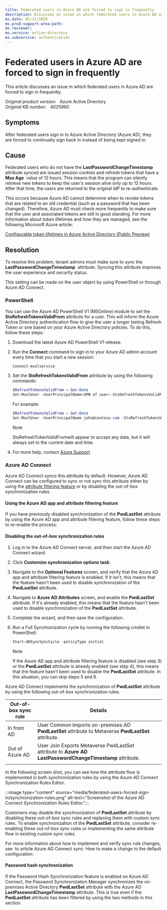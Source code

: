 ```yaml
---
title: Federated users in Azure AD are forced to sign in frequently
description: Discusses an issue in which federated users in Azure AD are forced to sign in frequently. Provides a resolution.
ms.date: 05/11/2020
ms.prod-support-area-path: 
ms.reviewer: 
ms.service: active-directory
ms.subservice: authentication
---
```

# Federated users in Azure AD are forced to sign in frequently

This article discusses an issue in which federated users in Azure AD are forced to sign in frequently.

_Original product version:_ &nbsp; Azure Active Directory  
_Original KB number:_ &nbsp; 4025960

## Symptoms

After federated users sign in to Azure Active Directory (Azure AD), they are forced to continually sign back in instead of being kept signed in.

## Cause

Federated users who do not have the **LastPasswordChangeTimestamp** attribute synced are issued session cookies and refresh tokens that have a **Max Age**  value of 12 hours. This means that the program can silently retrieve new tokens to keep the user's session alive only up to 12 hours. After that time, the users are returned to the original IdP to re-authenticate.

This occurs because Azure AD cannot determine when to revoke tokens that are related to an old credential (such as a password that has been changed). Therefore, Azure AD must check more frequently to make sure that the user and associated tokens are still in good standing.
For more information about token lifetimes and how they are managed, see the following Microsoft Azure article:

[Configurable token lifetimes in Azure Active Directory (Public Preview)](/azure/active-directory/active-directory-configurable-token-lifetimes)

## Resolution

To resolve this problem, tenant admins must make sure to sync the **LastPasswordChangeTimestamp**  attribute. Syncing this attribute improves the user experience and security status.

This setting can be made on the user object by using PowerShell or through Azure AD Connect.

### PowerShell

You can use the Azure AD PowerShell V1 (MSOnline) module to set the **StsRefreshTokensValidFrom** attribute for a user. This will inform the Azure Active Directory authentication flow to give the user a longer lasting Refresh Token or one based on your Azure Active Directory policies. To do this, follow these steps:

1. Download the latest Azure AD PowerShell V1 release.
2. Run the **Connect** command to sign in to your Azure AD admin account every time that you start a new session:

    ```powershell
    Connect-msolservice
    ```

3. Set the **StsRefreshTokensValidFrom** attribute by using the following commands:

    ```powershell
    $RefreshTokensValidFrom = Get-Date
    Set-MsolUser -UserPrincipalName<UPN of user>-StsRefreshTokensValidFrom $RefreshTokensValidFrom
    ```

    For example:

    ```powershell
    $RefreshTokensValidFrom = Get-Date
    Set-MsolUser -UserPrincipalName john@contoso.com -StsRefreshTokensValidFrom $RefreshTokensValidFrom
    ```

    > [!NOTE]
    > StsRefreshTokenValidFromwill appear to accept any date, but it will always set to the current date and time.

4. For more help, contact [Azure Support](https://azure.microsoft.com/support/options/).

### Azure AD Connect

Azure AD Connect syncs this attribute by default. However, Azure AD Connect can be configured to sync or not sync this attribute either by using the [attribute filtering feature](/azure/active-directory/connect/active-directory-aadconnect-get-started-custom#azure-ad-app-and-attribute-filtering) or by disabling the out-of-box synchronization rules.

#### Using the Azure AD app and attribute filtering feature

If you have previously disabled synchronization of the **PwdLastSet** attribute by using the Azure AD app and attribute filtering feature, follow these steps to re-enable the process:

#### Disabling the out-of-box synchronization rules

1. Log in to the Azure AD Connect server, and then start the Azure AD Connect wizard.
2. Click **Customize synchronization options task**.
3. Navigate to the **Optional Features** screen, and verify that the Azure AD app and attribute filtering feature is enabled. If it isn't, this means that the feature hasn't been used to disable synchronization of the **PwdLastSet** attribute.
4. Navigate to **Azure AD Attributes** screen, and enable the **PwdLastSet** attribute. If it's already enabled, this means that the feature hasn't been used to disable synchronization of the **PwdLastSet** attribute.
5. Complete the wizard, and then save the configuration.
6. Run a Full Synchronization cycle by running the following cmdlet in PowerShell:

    ```powershell
    Start-ADSyncSyncCycle -policyType initial
    ```

    > [!NOTE]
    > If the Azure AD app and attribute filtering feature is disabled (see step 3) or the **PwdLastSet** attribute is already enabled (see step 4), this means that the feature hasn't been used to disable the **PwdLastSet** attribute. In this situation, you can skip steps 5 and 6.

Azure AD Connect implements the synchronization of **PwdLastSet** attribute by using the following out-of-box synchronization rules.

| Out-of-box sync rule| Details|
|---|---|
|In from AD|User Common Imports on-premises AD **PwdLastSet** attribute to Metaverse **PwdLastSet** attribute.|
|Out of Azure AD|User Join Exports Metaverse PwdLastSet<br/>attribute to **Azure AD LastPasswordChangeTimestamp** attribute.|
|||

In the following screen shot, you can see how the attribute flow is implemented in both synchronization rules by using the Azure AD Connect Synchronization Rules Editor.

:::image type="content" source="media/federated-users-forced-sign-in/synchronization-rules.png" alt-text="Screenshot of the Azure AD Connect Synchronization Rules Editor.":::

Customers may disable the synchronization of **PwdLastSet** attribute by disabling these out-of-box sync rules and replacing them with custom sync rules. To enable synchronization of the **PwdLastSet** attribute, consider re-enabling these out-of-box sync rules or implementing the same attribute flow in existing custom sync rules.

For more information about how to implement and verify sync rule changes, see  to article Azure AD Connect sync: How to make a change to the default configuration.

#### Password hash synchronization

If the Password Hash Synchronization feature is enabled on Azure AD Connect, the Password Synchronization Manager synchronizes the on-premises Active Directory **PwdLastSet** attribute with the Azure AD **LastPasswordChangeTimestamp** attribute. This is true even if the **PwdLastSet** attribute has been filtered by using the two methods in this section.
